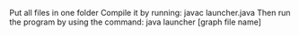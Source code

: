 Put all files in one folder
Compile it by running: javac launcher.java
Then run the program by using the command: java launcher [graph file name]
